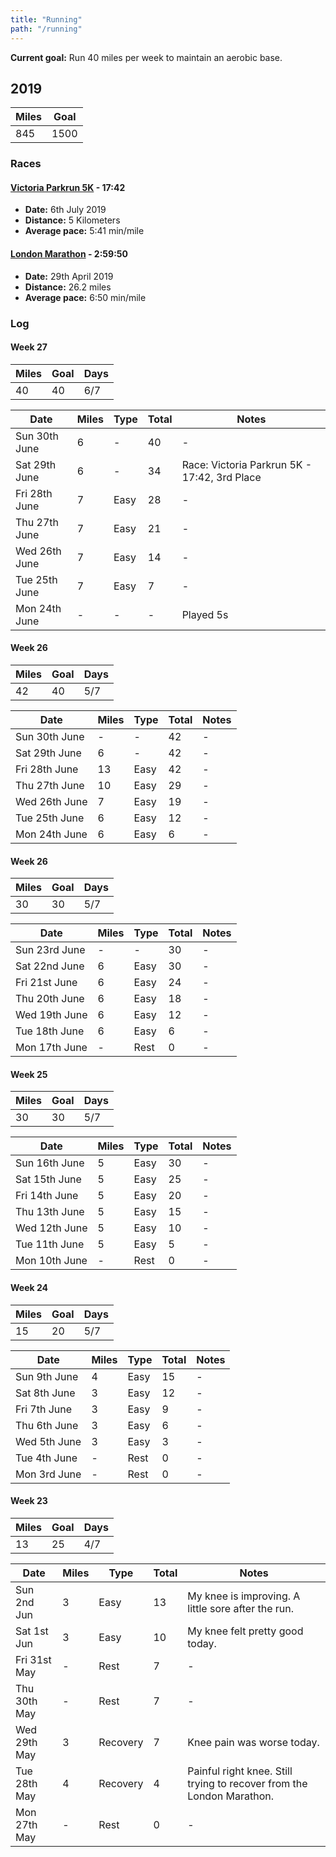 ```yaml
---
title: "Running"
path: "/running"
---
```


**Current goal:** Run 40 miles per week to maintain an aerobic base.

## 2019

| Miles | Goal |
| ----- | ---- |
| 845   | 1500 |

### Races

#### [Victoria Parkrun 5K](https://www.strava.com/activities/2508246526) - 17:42

- **Date:** 6th July 2019
- **Distance:** 5 Kilometers
- **Average pace:** 5:41 min/mile

#### [London Marathon](https://www.strava.com/activities/2325642618) - 2:59:50

- **Date:** 29th April 2019
- **Distance:** 26.2 miles
- **Average pace:** 6:50 min/mile

### Log

#### Week 27

| Miles | Goal | Days |
| ----- | ---- | ---- |
| 40    | 40   | 6/7  |

| Date          | Miles | Type | Total | Notes                                        |
| ------------- | ----- | ---- | ----- | -------------------------------------------- |
| Sun 30th June | 6     | -    | 40    | -                                            |
| Sat 29th June | 6     | -    | 34    | Race: Victoria Parkrun 5K - 17:42, 3rd Place |
| Fri 28th June | 7     | Easy | 28    | -                                            |
| Thu 27th June | 7     | Easy | 21    | -                                            |
| Wed 26th June | 7     | Easy | 14    | -                                            |
| Tue 25th June | 7     | Easy | 7     | -                                            |
| Mon 24th June | -     | -    | -     | Played 5s                                    |

#### Week 26

| Miles | Goal | Days |
| ----- | ---- | ---- |
| 42    | 40   | 5/7  |

| Date          | Miles | Type | Total | Notes |
| ------------- | ----- | ---- | ----- | ----- |
| Sun 30th June | -     | -    | 42    | -     |
| Sat 29th June | 6     | -    | 42    | -     |
| Fri 28th June | 13    | Easy | 42    | -     |
| Thu 27th June | 10    | Easy | 29    | -     |
| Wed 26th June | 7     | Easy | 19    | -     |
| Tue 25th June | 6     | Easy | 12    | -     |
| Mon 24th June | 6     | Easy | 6     | -     |

#### Week 26

| Miles | Goal | Days |
| ----- | ---- | ---- |
| 30    | 30   | 5/7  |

| Date          | Miles | Type | Total | Notes |
| ------------- | ----- | ---- | ----- | ----- |
| Sun 23rd June | -     | -    | 30    | -     |
| Sat 22nd June | 6     | Easy | 30    | -     |
| Fri 21st June | 6     | Easy | 24    | -     |
| Thu 20th June | 6     | Easy | 18    | -     |
| Wed 19th June | 6     | Easy | 12    | -     |
| Tue 18th June | 6     | Easy | 6     | -     |
| Mon 17th June | -     | Rest | 0     | -     |

#### Week 25

| Miles | Goal | Days |
| ----- | ---- | ---- |
| 30    | 30   | 5/7  |

| Date          | Miles | Type | Total | Notes |
| ------------- | ----- | ---- | ----- | ----- |
| Sun 16th June | 5     | Easy | 30    | -     |
| Sat 15th June | 5     | Easy | 25    | -     |
| Fri 14th June | 5     | Easy | 20    | -     |
| Thu 13th June | 5     | Easy | 15    | -     |
| Wed 12th June | 5     | Easy | 10    | -     |
| Tue 11th June | 5     | Easy | 5     | -     |
| Mon 10th June | -     | Rest | 0     | -     |

#### Week 24

| Miles | Goal | Days |
| ----- | ---- | ---- |
| 15    | 20   | 5/7  |

| Date         | Miles | Type | Total | Notes |
| ------------ | ----- | ---- | ----- | ----- |
| Sun 9th June | 4     | Easy | 15    | -     |
| Sat 8th June | 3     | Easy | 12    | -     |
| Fri 7th June | 3     | Easy | 9     | -     |
| Thu 6th June | 3     | Easy | 6     | -     |
| Wed 5th June | 3     | Easy | 3     | -     |
| Tue 4th June | -     | Rest | 0     | -     |
| Mon 3rd June | -     | Rest | 0     | -     |

#### Week 23

| Miles | Goal | Days |
| ----- | ---- | ---- |
| 13    | 25   | 4/7  |

| Date         | Miles | Type     | Total | Notes                                                                 |
| ------------ | ----- | -------- | ----- | --------------------------------------------------------------------- |
| Sun 2nd Jun  | 3     | Easy     | 13    | My knee is improving. A little sore after the run.                    |
| Sat 1st Jun  | 3     | Easy     | 10    | My knee felt pretty good today.                                       |
| Fri 31st May | -     | Rest     | 7     | -                                                                     |
| Thu 30th May | -     | Rest     | 7     | -                                                                     |
| Wed 29th May | 3     | Recovery | 7     | Knee pain was worse today.                                            |
| Tue 28th May | 4     | Recovery | 4     | Painful right knee. Still trying to recover from the London Marathon. |
| Mon 27th May | -     | Rest     | 0     | -                                                                     |
